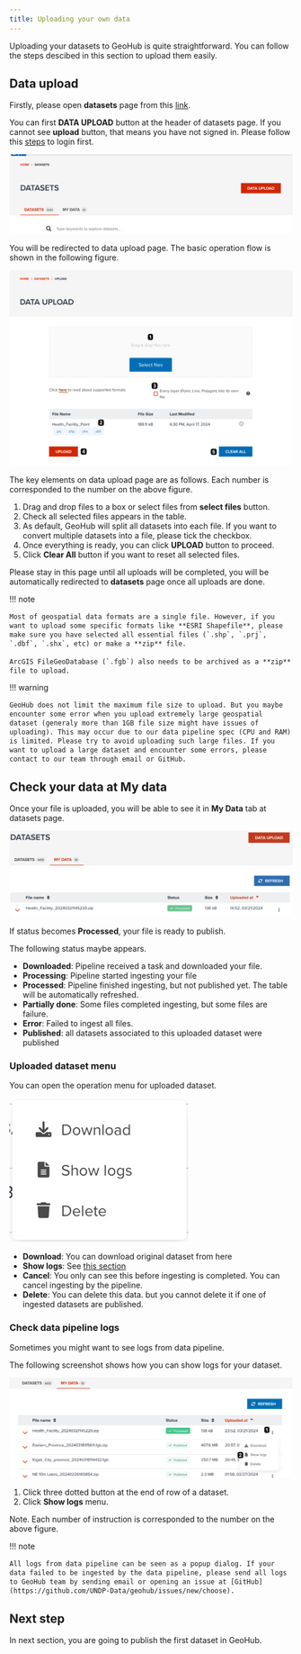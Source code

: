 ```yaml
---
title: Uploading your own data
---
```


Uploading your datasets to GeoHub is quite straightforward. You can follow the steps descibed in this section to upload them easily.

## Data upload

Firstly, please open **datasets** page from this [link](https://geohub.data.undp.org/data).

You can first **DATA UPLOAD** button at the header of datasets page. If you cannot see **upload** button, that means you have not signed in. Please follow this [steps](../getting-started/signin.md) to login first.

![DATA UPLOAD button at datasets page](../assets/data/dataupload_1.png)

You will be redirected to data upload page. The basic operation flow is shown in the following figure.

![Data upload page](../assets/data/dataupload_2.png)

The key elements on data upload page are as follows. Each number is corresponded to the number on the above figure.

1. Drag and drop files to a box or select files from **select files** button.
2. Check all selected files appears in the table.
3. As default, GeoHub will split all datasets into each file. If you want to convert multiple datasets into a file, please tick the checkbox.
4. Once everything is ready, you can click **UPLOAD** button to proceed.
5. Click **Clear All** button if you want to reset all selected files.

Please stay in this page until all uploads will be completed, you will be automatically redirected to **datasets** page once all uploads are done.

!!! note

    Most of geospatial data formats are a single file. However, if you want to upload some specific formats like **ESRI Shapefile**, please make sure you have selected all essential files (`.shp`, `.prj`, `.dbf`, `.shx`, etc) or make a **zip** file.

    ArcGIS FileGeoDatabase (`.fgb`) also needs to be archived as a **zip** file to upload.

!!! warning

    GeoHub does not limit the maximum file size to upload. But you maybe encounter some error when you upload extremely large geospatial dataset (generaly more than 1GB file size might have issues of uploading). This may occur due to our data pipeline spec (CPU and RAM) is limited. Please try to avoid uploading such large files. If you want to upload a large dataset and encounter some errors, please contact to our team through email or GitHub.

## Check your data at My data

Once your file is uploaded, you will be able to see it in **My Data** tab at datasets page.

![Uploaded dataset at MY DATA tab](../assets/data/dataupload_3.png)

If status becomes **Processed**, your file is ready to publish.

The following status maybe appears.

- **Downloaded**: Pipeline received a task and downloaded your file.
- **Processing**: Pipeline started ingesting your file
- **Processed**: Pipeline finished ingesting, but not published yet. The table will be automatically refreshed.
- **Partially done**: Some files completed ingesting, but some files are failure.
- **Error**: Failed to ingest all files.
- **Published**: all datasets associated to this uploaded dataset were published

### Uploaded dataset menu

You can open the operation menu for uploaded dataset.

![Uploaded dataset operation menu](../assets/data/dataupload_5.png)

- **Download**: You can download original dataset from here
- **Show logs**: See [this section](#check-data-pipeline-logs)
- **Cancel**: You only can see this before ingesting is completed. You can cancel ingesting by the pipeline.
- **Delete**: You can delete this data. but you cannot delete it if one of ingested datasets are published.

### Check data pipeline logs

Sometimes you might want to see logs from data pipeline.

The following screenshot shows how you can show logs for your dataset.

![Steps to show logs](../assets/data/dataupload_4.png)

1. Click three dotted button at the end of row of a dataset.
2. Click **Show logs** menu.

Note. Each number of instruction is corresponded to the number on the above figure.

!!! note

    All logs from data pipeline can be seen as a popup dialog. If your data failed to be ingested by the data pipeline, please send all logs to GeoHub team by sending email or opening an issue at [GitHub](https://github.com/UNDP-Data/geohub/issues/new/choose).

## Next step

In next section, you are going to publish the first dataset in GeoHub.
